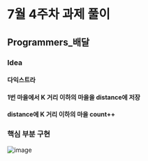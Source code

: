# 7월 4주차 과제 풀이

## Programmers_배달

### Idea
#### 다익스트라
#### 1번 마을에서 K 거리 이하의 마을을 distance에 저장
#### distance에 K 거리 이하의 마을 count++

### 핵심 부분 구현
![image](https://user-images.githubusercontent.com/48550373/126967383-f503e666-190b-4bab-8b4c-45a31f74cf96.png)
